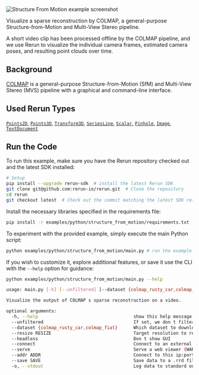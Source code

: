 <!--[metadata]
title = "Structure from Motion"
tags = ["2D", "3D", "colmap", "pinhole-camera", "time-series"]
description = "Visualize a sparse reconstruction by COLMAP, a general-purpose Structure-from-Motion and Multi-View Stereo pipeline."
thumbnail = "https://static.rerun.io/structure_from_motion/b17f8824291fa1102a4dc2184d13c91f92d2279c/480w.png"
thumbnail_dimensions = [480, 275]
channel = "main"
build_args = ["--dataset=colmap_fiat", "--resize=800x600"]
-->


<picture>
  <source media="(max-width: 480px)" srcset="https://static.rerun.io/structure_from_motion/b17f8824291fa1102a4dc2184d13c91f92d2279c/480w.png">
  <source media="(max-width: 768px)" srcset="https://static.rerun.io/structure_from_motion/b17f8824291fa1102a4dc2184d13c91f92d2279c/768w.png">
  <source media="(max-width: 1024px)" srcset="https://static.rerun.io/structure_from_motion/b17f8824291fa1102a4dc2184d13c91f92d2279c/1024w.png">
  <source media="(max-width: 1200px)" srcset="https://static.rerun.io/structure_from_motion/b17f8824291fa1102a4dc2184d13c91f92d2279c/1200w.png">
  <img src="https://static.rerun.io/structure_from_motion/b17f8824291fa1102a4dc2184d13c91f92d2279c/full.png" alt="Structure From Motion example screenshot">
</picture>

Visualize a sparse reconstruction by COLMAP, a general-purpose Structure-from-Motion and Multi-View Stereo pipeline.

A short video clip has been processed offline by the COLMAP pipeline, and we use Rerun to visualize the individual camera frames, estimated camera poses, and resulting point clouds over time.

[//]: # (An example using Rerun to log and visualize the output of COLMAP's sparse reconstruction.)

## Background

[COLMAP](https://colmap.github.io/index.html) is a general-purpose Structure-from-Motion (SfM) and Multi-View Stereo (MVS) pipeline with a graphical and command-line interface.


## Used Rerun Types

[`Points2D`](https://www.rerun.io/docs/reference/types/archetypes/points2d), [`Points3D`](https://www.rerun.io/docs/reference/types/archetypes/points3d), [`Transform3D`](https://www.rerun.io/docs/reference/types/archetypes/transform3d), [`SeriesLine`](https://www.rerun.io/docs/reference/types/archetypes/series_line), [`Scalar`](https://www.rerun.io/docs/reference/types/archetypes/scalar), [`Pinhole`](https://www.rerun.io/docs/reference/types/archetypes/pinhole), [`Image`](https://www.rerun.io/docs/reference/types/archetypes/image), [`TextDocument`](https://www.rerun.io/docs/reference/types/archetypes/text_document)

## Run the Code
To run this example, make sure you have the Rerun repository checked out and the latest SDK installed:
```bash
# Setup 
pip install --upgrade rerun-sdk  # install the latest Rerun SDK
git clone git@github.com:rerun-io/rerun.git  # Clone the repository
cd rerun
git checkout latest  # Check out the commit matching the latest SDK release
```
Install the necessary libraries specified in the requirements file:
```bash
pip install -r examples/python/structure_from_motion/requirements.txt
```
To experiment with the provided example, simply execute the main Python script:
```bash
python examples/python/structure_from_motion/main.py # run the example
```
If you wish to customize it, explore additional features, or save it use the CLI with the `--help` option for guidance:
```bash
python examples/python/structure_from_motion/main.py --help 

usage: main.py [-h] [--unfiltered] [--dataset {colmap_rusty_car,colmap_fiat}] [--resize RESIZE] [--headless] [--connect] [--serve] [--addr ADDR] [--save SAVE] [-o]

Visualize the output of COLMAP s sparse reconstruction on a video.

optional arguments:
  -h, --help                                    show this help message and exit
  --unfiltered                                  If set, we don t filter away any noisy data.
  --dataset {colmap_rusty_car,colmap_fiat}      Which dataset to download
  --resize RESIZE                               Target resolution to resize images
  --headless                                    Don t show GUI
  --connect                                     Connect to an external viewer
  --serve                                       Serve a web viewer (WARNING: experimental feature)
  --addr ADDR                                   Connect to this ip:port
  --save SAVE                                   Save data to a .rrd file at this path
  -o, --stdout                                  Log data to standard output, to be piped into a Rerun Viewer
```
